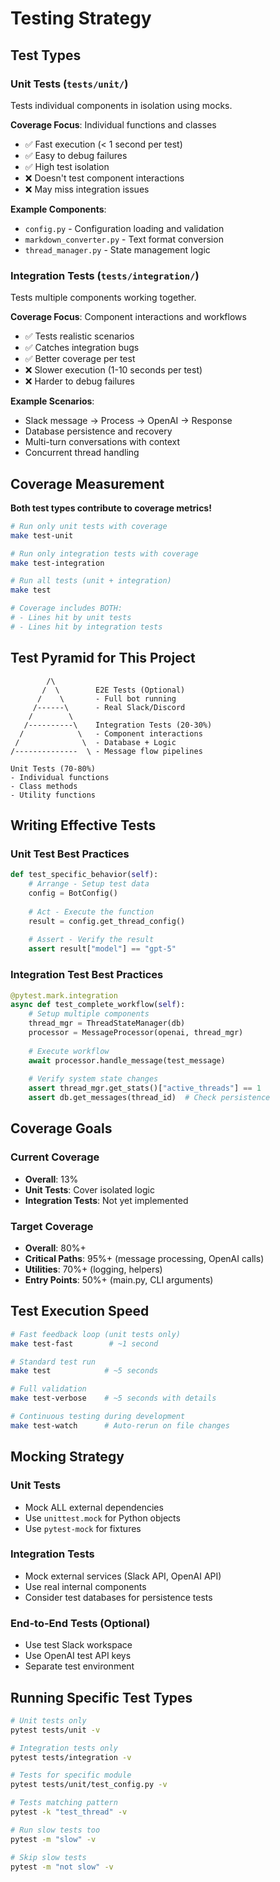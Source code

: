 # Testing Strategy

## Test Types

### Unit Tests (`tests/unit/`)
Tests individual components in isolation using mocks.

**Coverage Focus**: Individual functions and classes
- ✅ Fast execution (< 1 second per test)
- ✅ Easy to debug failures
- ✅ High test isolation
- ❌ Doesn't test component interactions
- ❌ May miss integration issues

**Example Components**:
- `config.py` - Configuration loading and validation
- `markdown_converter.py` - Text format conversion
- `thread_manager.py` - State management logic

### Integration Tests (`tests/integration/`)
Tests multiple components working together.

**Coverage Focus**: Component interactions and workflows
- ✅ Tests realistic scenarios
- ✅ Catches integration bugs
- ✅ Better coverage per test
- ❌ Slower execution (1-10 seconds per test)
- ❌ Harder to debug failures

**Example Scenarios**:
- Slack message → Process → OpenAI → Response
- Database persistence and recovery
- Multi-turn conversations with context
- Concurrent thread handling

## Coverage Measurement

**Both test types contribute to coverage metrics!**

```bash
# Run only unit tests with coverage
make test-unit

# Run only integration tests with coverage  
make test-integration

# Run all tests (unit + integration)
make test

# Coverage includes BOTH:
# - Lines hit by unit tests
# - Lines hit by integration tests
```

## Test Pyramid for This Project

```
        /\
       /  \        E2E Tests (Optional)
      /    \       - Full bot running
     /------\      - Real Slack/Discord
    /        \     
   /----------\    Integration Tests (20-30%)
  /            \   - Component interactions
 /              \  - Database + Logic
/--------------  \ - Message flow pipelines
                   
Unit Tests (70-80%)
- Individual functions
- Class methods
- Utility functions
```

## Writing Effective Tests

### Unit Test Best Practices
```python
def test_specific_behavior(self):
    # Arrange - Setup test data
    config = BotConfig()
    
    # Act - Execute the function
    result = config.get_thread_config()
    
    # Assert - Verify the result
    assert result["model"] == "gpt-5"
```

### Integration Test Best Practices
```python
@pytest.mark.integration
async def test_complete_workflow(self):
    # Setup multiple components
    thread_mgr = ThreadStateManager(db)
    processor = MessageProcessor(openai, thread_mgr)
    
    # Execute workflow
    await processor.handle_message(test_message)
    
    # Verify system state changes
    assert thread_mgr.get_stats()["active_threads"] == 1
    assert db.get_messages(thread_id)  # Check persistence
```

## Coverage Goals

### Current Coverage
- **Overall**: 13%
- **Unit Tests**: Cover isolated logic
- **Integration Tests**: Not yet implemented

### Target Coverage
- **Overall**: 80%+
- **Critical Paths**: 95%+ (message processing, OpenAI calls)
- **Utilities**: 70%+ (logging, helpers)
- **Entry Points**: 50%+ (main.py, CLI arguments)

## Test Execution Speed

```bash
# Fast feedback loop (unit tests only)
make test-fast        # ~1 second

# Standard test run
make test            # ~5 seconds

# Full validation
make test-verbose    # ~5 seconds with details

# Continuous testing during development
make test-watch      # Auto-rerun on file changes
```

## Mocking Strategy

### Unit Tests
- Mock ALL external dependencies
- Use `unittest.mock` for Python objects
- Use `pytest-mock` for fixtures

### Integration Tests  
- Mock external services (Slack API, OpenAI API)
- Use real internal components
- Consider test databases for persistence tests

### End-to-End Tests (Optional)
- Use test Slack workspace
- Use OpenAI test API keys
- Separate test environment

## Running Specific Test Types

```bash
# Unit tests only
pytest tests/unit -v

# Integration tests only  
pytest tests/integration -v

# Tests for specific module
pytest tests/unit/test_config.py -v

# Tests matching pattern
pytest -k "test_thread" -v

# Run slow tests too
pytest -m "slow" -v

# Skip slow tests
pytest -m "not slow" -v
```